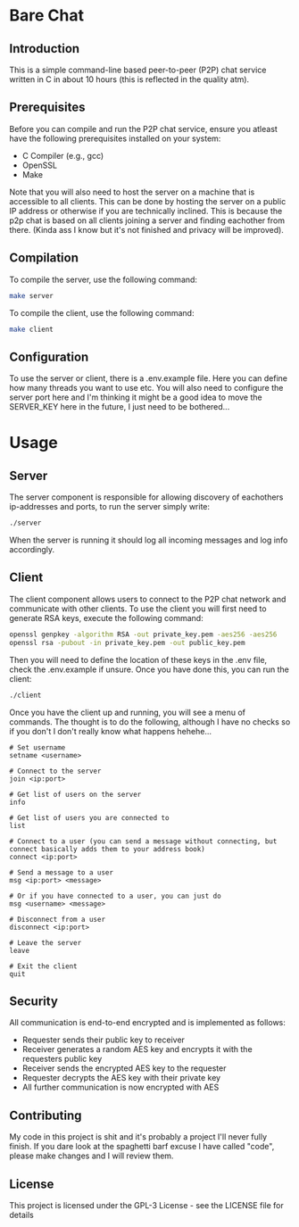 # Bare Chat

## Introduction
This is a simple command-line based peer-to-peer (P2P) chat service written in C in about 10 hours (this is reflected in the quality atm).

## Prerequisites
Before you can compile and run the P2P chat service, ensure you atleast have the following prerequisites installed on your system:

- C Compiler (e.g., gcc)
- OpenSSL
- Make

Note that you will also need to host the server on a machine that is accessible to all clients. This can be done by hosting the server on a public IP address or otherwise if you are technically inclined. This is because the p2p chat is based on all clients joining a server and finding eachother from there. (Kinda ass I know but it's not finished and privacy will be improved).

## Compilation

To compile the server, use the following command:

```bash
make server
```

To compile the client, use the following command:

```bash
make client
```

## Configuration
To use the server or client, there is a .env.example file. Here you can define how many threads you want to use etc. You will also need to configure the server port here and I'm thinking it might be a good idea to move the SERVER_KEY here in the future, I just need to be bothered...

# Usage

## Server
The server component is responsible for allowing discovery of eachothers ip-addresses and ports, to run the server simply write:

```bash
./server
```

When the server is running it should log all incoming messages and log info accordingly. 
## Client

The client component allows users to connect to the P2P chat network and communicate with other clients. To use the client you will first need to generate RSA keys, execute the following command:

```bash
openssl genpkey -algorithm RSA -out private_key.pem -aes256 -aes256
openssl rsa -pubout -in private_key.pem -out public_key.pem
```

Then you will need to define the location of these keys in the .env file, check the .env.example if unsure. Once you have done this, you can run the client:

```bash
./client
```

Once you have the client up and running, you will see a menu of commands. The thought is to do the following, although I have no checks so if you don't I don't really know what happens hehehe...

```
# Set username
setname <username>

# Connect to the server
join <ip:port>

# Get list of users on the server
info

# Get list of users you are connected to
list

# Connect to a user (you can send a message without connecting, but connect basically adds them to your address book)
connect <ip:port>

# Send a message to a user
msg <ip:port> <message>

# Or if you have connected to a user, you can just do
msg <username> <message>

# Disconnect from a user
disconnect <ip:port>

# Leave the server
leave

# Exit the client
quit
```

## Security
All communication is end-to-end encrypted and is implemented as follows:
- Requester sends their public key to receiver
- Receiver generates a random AES key and encrypts it with the requesters public key
- Receiver sends the encrypted AES key to the requester
- Requester decrypts the AES key with their private key
- All further communication is now encrypted with AES

## Contributing
My code in this project is shit and it's probably a project I'll never fully finish. If you dare look at the spaghetti barf excuse I have called "code", please make changes and I will review them.

## License
This project is licensed under the GPL-3 License - see the LICENSE file for details
